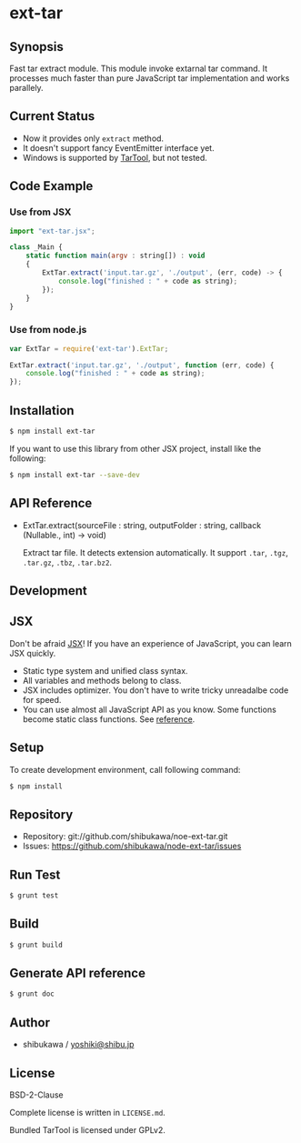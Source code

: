 ext-tar
===========================================

Synopsis
---------------

Fast tar extract module. This module invoke extarnal tar command. It processes much faster than pure JavaScript tar implementation and works parallely.

Current Status
----------------

* Now it provides only `extract` method.
* It doesn't support fancy EventEmitter interface yet.
* Windows is supported by [TarTool](http://tartool.codeplex.com/), but not tested.

Code Example
---------------

### Use from JSX

```js
import "ext-tar.jsx";

class _Main {
    static function main(argv : string[]) : void
    {
        ExtTar.extract('input.tar.gz', './output', (err, code) -> {
            console.log("finished : " + code as string);
        });
    }
}
```

### Use from node.js

```js
var ExtTar = require('ext-tar').ExtTar;

ExtTar.extract('input.tar.gz', './output', function (err, code) {
    console.log("finished : " + code as string);
});
```

Installation
---------------

```sh
$ npm install ext-tar
```

If you want to use this library from other JSX project, install like the following:

```sh
$ npm install ext-tar --save-dev
```

API Reference
------------------

* ExtTar.extract(sourceFile : string, outputFolder : string, callback (Nullable.<Error>, int) -> void)

  Extract tar file. It detects extension automatically. It support `.tar`, `.tgz`, `.tar.gz`, `.tbz`, `.tar.bz2`.

Development
-------------

## JSX

Don't be afraid [JSX](http://jsx.github.io)! If you have an experience of JavaScript, you can learn JSX
quickly.

* Static type system and unified class syntax.
* All variables and methods belong to class.
* JSX includes optimizer. You don't have to write tricky unreadalbe code for speed.
* You can use almost all JavaScript API as you know. Some functions become static class functions. See [reference](http://jsx.github.io/doc/stdlibref.html).

## Setup

To create development environment, call following command:

```sh
$ npm install
```

## Repository

* Repository: git://github.com/shibukawa/noe-ext-tar.git
* Issues: https://github.com/shibukawa/node-ext-tar/issues

## Run Test

```sh
$ grunt test
```

## Build

```sh
$ grunt build
```

## Generate API reference

```sh
$ grunt doc
```

Author
---------

* shibukawa / yoshiki@shibu.jp

License
------------

BSD-2-Clause

Complete license is written in `LICENSE.md`.

Bundled TarTool is licensed under GPLv2.
